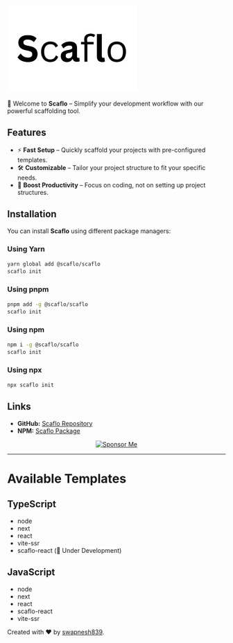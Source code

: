 <!-- # Scaflo -->
<img src="./public/Scaflo_2.png" width="300" height="200" style="object-fit: cover">

🚀 Welcome to **Scaflo** – Simplify your development workflow with our powerful scaffolding tool.

## Features

- ⚡ **Fast Setup** – Quickly scaffold your projects with pre-configured templates.
- 🛠️ **Customizable** – Tailor your project structure to fit your specific needs.
- 🚀 **Boost Productivity** – Focus on coding, not on setting up project structures.

## Installation

You can install **Scaflo** using different package managers:

### Using Yarn

```sh
yarn global add @scaflo/scaflo
scaflo init
```

### Using pnpm

```sh
pnpm add -g @scaflo/scaflo
scaflo init
```

### Using npm

```sh
npm i -g @scaflo/scaflo
scaflo init
```

### Using npx

```sh
npx scaflo init
```

## Links

- **GitHub:** [Scaflo Repository](https://github.com/swapnesh839/Scaflo)
- **NPM:** [Scaflo Package](https://www.npmjs.com/package/@scaflo/scaflo)

<p align="center" style="margin: 10px 0;">
  <a href="https://github.com/sponsors/swapnesh839">
    <img src="https://img.shields.io/badge/Sponsor-Me-blue?style=for-the-badge&logo=github" alt="Sponsor Me">
  </a>
</p>

---

# Available Templates

## TypeScript
- node
- next
- react
- vite-ssr
- scaflo-react (🚧 Under Development)

## JavaScript
- node
- next
- react
- scaflo-react
- vite-ssr


Created with ❤️ by [swapnesh839](https://github.com/swapnesh839).
